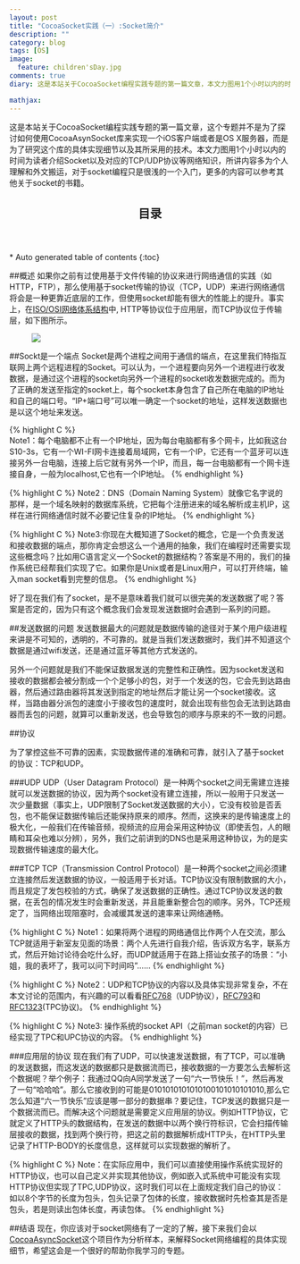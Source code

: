 ```yaml
---
layout: post
title: "CocoaSocket实践（一）:Socket简介"
description: ""
category: blog
tags: [OS]
image: 
  feature: children'sDay.jpg
comments: true
diary: 这是本站关于CocoaSocket编程实践专题的第一篇文章，本文力图用1个小时以内的时间为读者介绍Socket以及对应的TCP，UDP协议等网络知识，所讲内容多为个人理解和外文搬运，对于socket编程只是很浅的一个入门，更多的内容可以参考其他关于socket的书籍。

mathjax: 
---
```


这是本站关于CocoaSocket编程实践专题的第一篇文章，这个专题并不是为了探讨如何使用CocoaAsynSocket库来实现一个iOS客户端或者是OS X服务器，而是为了研究这个库的具体实现细节以及其所采用的技术。本文力图用1个小时以内的时间为读者介绍Socket以及对应的TCP/UDP协议等网络知识，所讲内容多为个人理解和外文搬运，对于socket编程只是很浅的一个入门，更多的内容可以参考其他关于socket的书籍。

<section>
  <header>
    <h1 >目录</h1>
  </header>
<div id="drawer" markdown="1">
*  Auto generated table of contents
{:toc}
</div>
</section>

##概述
如果你之前有过使用基于文件传输的协议来进行网络通信的实践（如HTTP，FTP），那么使用基于socket传输的协议（TCP，UDP）来进行网络通信将会是一种更靠近底层的工作，但使用socket却能有很大的性能上的提升。事实上，在[ISO/OSI网络体系结构](http://baike.baidu.com/link?url=yGUAWSFEonLlu2TwBpCCWUsI9b2i64CcNKeqZ2U-u3Cw3ZNiOlhS2vmxscu_OIRLAvREGHxl0KfGVK2qWlIee_#4)中, HTTP等协议位于应用层，而TCP协议位于传输层，如下图所示。
<figure class = "half">
<a href="{{ site.url }}/images/2014/06/01/1.jpg"><img src="{{ site.url }}/images/2014/06/01/1.jpg" /></a>
</figure>

##Sockt是一个端点
Socket是两个进程之间用于通信的端点，在这里我们特指互联网上两个远程进程的Socket。可以认为，一个进程要向另外一个进程进行收发数据，是通过这个进程的socket向另外一个进程的socket收发数据完成的。而为了正确的发送至指定的socket上，每个socket本身包含了自己所在电脑的IP地址和自己的端口号。“IP+端口号”可以唯一确定一个socket的地址，这样发送数据也是以这个地址来发送。

{% highlight C %}    
    Note1：每个电脑都不止有一个IP地址，因为每台电脑都有多个网卡，比如我这台S10-3s，它有一个WI-FI网卡连接着局域网，它有一个IP，它还有一个蓝牙可以连接另外一台电脑，连接上后它就有另外一个IP，而且，每一台电脑都有一个网卡连接自身，一般为localhost,它也有一个IP地址。
{% endhighlight %}

{% highlight C %}
    Note2：DNS（Domain Naming System）就像它名字说的那样，是一个域名映射的数据库系统，它把每个注册进来的域名解析成主机IP，这样在进行网络通信时就不必要记住复杂的IP地址。
{% endhighlight %}

{% highlight C %}
    Note3:你现在大概知道了Socket的概念，它是一个负责发送和接收数据的端点，那你肯定会想这么一个通用的抽象，我们在编程时还需要实现这些概念吗？比如用C语言定义一个Socket的数据结构？答案是不用的，我们的操作系统已经帮我们实现了它。如果你是Unix或者是Linux用户，可以打开终端，输入man socket看到完整的信息。
{% endhighlight %}

好了现在我们有了socket，是不是意味着我们就可以很完美的发送数据了呢？答案是否定的，因为只有这个概念我们会发现发送数据时会遇到一系列的问题。

##发送数据的问题
发送数据最大的问题就是数据传输的途径对于某个用户级进程来讲是不可知的，透明的，不可靠的。就是当我们发送数据时，我们并不知道这个数据是通过wifi发送，还是通过蓝牙等其他方式发送的。

另外一个问题就是我们不能保证数据发送的完整性和正确性。因为socket发送和接收的数据都会被分割成一个个足够小的包，对于一个发送的包，它会先到达路由器，然后通过路由器将其发送到指定的地址然后才能让另一个socket接收。这样，当路由器分派包的速度小于接收包的速度时，就会出现有些包会无法到达路由器而丢包的问题，就算可以重新发送，也会导致包的顺序与原来的不一致的问题。

##协议

为了掌控这些不可靠的因素，实现数据传递的准确和可靠，就引入了基于socket的协议：TCP和UDP。

###UDP
UDP（User Datagram Protocol）是一种两个socket之间无需建立连接就可以发送数据的协议，因为两个socket没有建立连接，所以一般用于只发送一次少量数据（事实上，UDP限制了Socket发送数据的大小），它没有校验是否丢包，也不能保证数据传输后还能保持原来的顺序。然而，这换来的是传输速度上的极大化，一般我们在传输音频，视频流的应用会采用这种协议（即使丢包，人的眼睛和耳朵也难以分辨），另外，我们之前讲到的DNS也是采用这种协议，为的是实现数据传输速度的最大化。

###TCP
TCP（Transmission Control Protocol）是一种两个socket之间必须建立连接然后发送数据的协议，一般适用于长对话。TCP协议没有限制数据的大小，而且规定了发包校验的方式，确保了发送数据的正确性。通过TCP协议发送的数据，在丢包的情况发生时会重新发送，并且能重新整合包的顺序。另外，TCP还规定了，当网络出现阻塞时，会减缓其发送的速率来让网络通畅。

{% highlight C %}
    Note1：如果将两个进程的网络通信比作两个人在交流，那么TCP就适用于新室友见面的场景：两个人先进行自我介绍，告诉双方名字，联系方式，然后开始讨论待会吃什么好，而UDP就适用于在路上搭讪女孩子的场景：“小姐，我的表坏了，我可以问下时间吗”......
{% endhighlight %}

{% highlight C %}
    Note2：UDP和TCP协议的内容以及具体实现非常复杂，不在本文讨论的范围内，有兴趣的可以看看[RFC768](http://tools.ietf.org/html/rfc768)（UDP协议），[RFC793](http://tools.ietf.org/html/rfc793)和[RFC1323](http://tools.ietf.org/html/rfc1323)(TPC协议)。
{% endhighlight %}

{% highlight C %}
    Note3: 操作系统的socket API（之前man socket的内容）已经实现了TPC和UPC协议的内容。
{% endhighlight %}

###应用层的协议
现在我们有了UDP，可以快速发送数据，有了TCP，可以准确的发送数据，而这发送的数据都只是数据流而已，接收数据的一方要怎么去解析这个数据呢？举个例子：我通过QQ向A同学发送了一句“六一节快乐！”，然后再发了一句“哈哈哈”。那么它接收到的可能是0101010101010100101010101010,那么它怎么知道“六一节快乐”应该是哪一部分的数据串？要记住，TCP发送的数据只是一个数据流而已。而解决这个问题就是需要定义应用层的协议。例如HTTP协议，它就定义了HTTP头的数据结构，在发送的数据中以两个换行符标识，它会扫描传输层接收的数据，找到两个换行符，把这之前的数据解析成HTTP头，在HTTP头里记录了HTTP-BODY的长度信息，这样就可以实现数据的解析了。

{% highlight C %}
    Note：在实际应用中，我们可以直接使用操作系统实现好的HTTP协议，也可以自己定义并实现其他协议，例如嵌入式系统中可能没有实现HTTP协议但实现了TPC,UDP协议，这时我们可以在上面规定我们自己的协议：如以8个字节的长度为包头，包头记录了包体的长度，接收数据时先检查其是否是包头，若是则读出包体长度，再读包体。 
{% endhighlight %}

##结语
现在，你应该对于socket网络有了一定的了解，接下来我们会以[CocoaAsyncSocket](https://github.com/robbiehanson/CocoaAsyncSocket)这个项目作为分析样本，来解释Socket网络编程的具体实现细节，希望这会是一个很好的帮助你我学习的专题。
